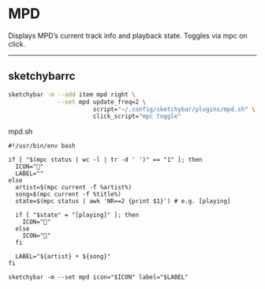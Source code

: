 # MPD

Displays MPD’s current track info and playback state. Toggles via mpc on click.

---

## sketchybarrc
```sh
sketchybar -m --add item mpd right \
              --set mpd update_freq=2 \
                        script="~/.config/sketchybar/plugins/mpd.sh" \
                        click_script="mpc toggle"

```
mpd.sh
```
#!/usr/bin/env bash

if [ "$(mpc status | wc -l | tr -d ' ')" == "1" ]; then
  ICON=""
  LABEL=""
else
  artist=$(mpc current -f %artist%)
  song=$(mpc current -f %title%)
  state=$(mpc status | awk 'NR==2 {print $1}') # e.g. [playing]

  if [ "$state" = "[playing]" ]; then
    ICON=""
  else
    ICON=""
  fi

  LABEL="${artist} • ${song}"
fi

sketchybar -m --set mpd icon="$ICON" label="$LABEL"
```
